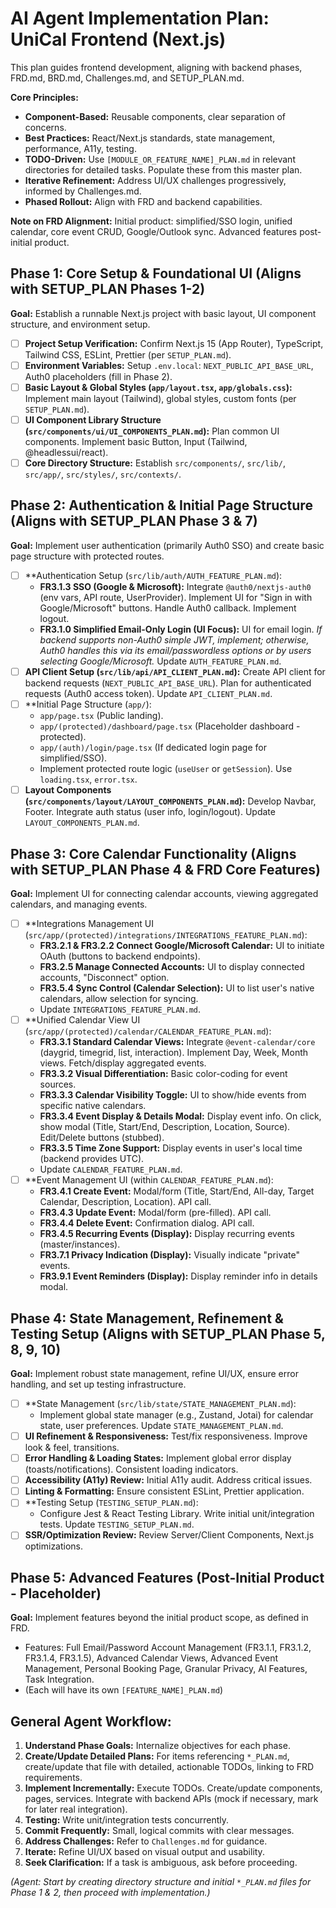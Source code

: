 <!-- filepath: /Users/canh/Projects/Personals/UniCal/apps/frontend/AGENT_PLAN.md -->
# AI Agent Implementation Plan: UniCal Frontend (Next.js)

This plan guides frontend development, aligning with backend phases, FRD.md, BRD.md, Challenges.md, and SETUP_PLAN.md.

**Core Principles:**
*   **Component-Based:** Reusable components, clear separation of concerns.
*   **Best Practices:** React/Next.js standards, state management, performance, A11y, testing.
*   **TODO-Driven:** Use `[MODULE_OR_FEATURE_NAME]_PLAN.md` in relevant directories for detailed tasks. Populate these from this master plan.
*   **Iterative Refinement:** Address UI/UX challenges progressively, informed by Challenges.md.
*   **Phased Rollout:** Align with FRD and backend capabilities.

**Note on FRD Alignment:** Initial product: simplified/SSO login, unified calendar, core event CRUD, Google/Outlook sync. Advanced features post-initial product.

## Phase 1: Core Setup & Foundational UI (Aligns with SETUP_PLAN Phases 1-2)
**Goal:** Establish a runnable Next.js project with basic layout, UI component structure, and environment setup.

*   [ ] **Project Setup Verification:** Confirm Next.js 15 (App Router), TypeScript, Tailwind CSS, ESLint, Prettier (per `SETUP_PLAN.md`).
*   [ ] **Environment Variables:** Setup `.env.local`: `NEXT_PUBLIC_API_BASE_URL`, Auth0 placeholders (fill in Phase 2).
*   [ ] **Basic Layout & Global Styles (`app/layout.tsx`, `app/globals.css`):** Implement main layout (Tailwind), global styles, custom fonts (per `SETUP_PLAN.md`).
*   [ ] **UI Component Library Structure (`src/components/ui/UI_COMPONENTS_PLAN.md`):** Plan common UI components. Implement basic Button, Input (Tailwind, @headlessui/react).
*   [ ] **Core Directory Structure:** Establish `src/components/`, `src/lib/`, `src/app/`, `src/styles/`, `src/contexts/`.

## Phase 2: Authentication & Initial Page Structure (Aligns with SETUP_PLAN Phase 3 & 7)
**Goal:** Implement user authentication (primarily Auth0 SSO) and create basic page structure with protected routes.

*   [ ] **Authentication Setup (`src/lib/auth/AUTH_FEATURE_PLAN.md`):
    *   **FR3.1.3 SSO (Google & Microsoft):** Integrate `@auth0/nextjs-auth0` (env vars, API route, UserProvider). Implement UI for "Sign in with Google/Microsoft" buttons. Handle Auth0 callback. Implement logout.
    *   **FR3.1.0 Simplified Email-Only Login (UI Focus):** UI for email login. *If backend supports non-Auth0 simple JWT, implement; otherwise, Auth0 handles this via its email/passwordless options or by users selecting Google/Microsoft.* Update `AUTH_FEATURE_PLAN.md`.
*   [ ] **API Client Setup (`src/lib/api/API_CLIENT_PLAN.md`):** Create API client for backend requests (`NEXT_PUBLIC_API_BASE_URL`). Plan for authenticated requests (Auth0 access token). Update `API_CLIENT_PLAN.md`.
*   [ ] **Initial Page Structure (`app/`):
    *   `app/page.tsx` (Public landing).
    *   `app/(protected)/dashboard/page.tsx` (Placeholder dashboard - protected).
    *   `app/(auth)/login/page.tsx` (If dedicated login page for simplified/SSO).
    *   Implement protected route logic (`useUser` or `getSession`). Use `loading.tsx`, `error.tsx`.
*   [ ] **Layout Components (`src/components/layout/LAYOUT_COMPONENTS_PLAN.md`):** Develop Navbar, Footer. Integrate auth status (user info, login/logout). Update `LAYOUT_COMPONENTS_PLAN.md`.

## Phase 3: Core Calendar Functionality (Aligns with SETUP_PLAN Phase 4 & FRD Core Features)
**Goal:** Implement UI for connecting calendar accounts, viewing aggregated calendars, and managing events.

*   [ ] **Integrations Management UI (`src/app/(protected)/integrations/INTEGRATIONS_FEATURE_PLAN.md`):
    *   **FR3.2.1 & FR3.2.2 Connect Google/Microsoft Calendar:** UI to initiate OAuth (buttons to backend endpoints).
    *   **FR3.2.5 Manage Connected Accounts:** UI to display connected accounts, "Disconnect" option.
    *   **FR3.5.4 Sync Control (Calendar Selection):** UI to list user's native calendars, allow selection for syncing.
    *   Update `INTEGRATIONS_FEATURE_PLAN.md`.
*   [ ] **Unified Calendar View UI (`src/app/(protected)/calendar/CALENDAR_FEATURE_PLAN.md`):
    *   **FR3.3.1 Standard Calendar Views:** Integrate `@event-calendar/core` (daygrid, timegrid, list, interaction). Implement Day, Week, Month views. Fetch/display aggregated events.
    *   **FR3.3.2 Visual Differentiation:** Basic color-coding for event sources.
    *   **FR3.3.3 Calendar Visibility Toggle:** UI to show/hide events from specific native calendars.
    *   **FR3.3.4 Event Display & Details Modal:** Display event info. On click, show modal (Title, Start/End, Description, Location, Source). Edit/Delete buttons (stubbed).
    *   **FR3.3.5 Time Zone Support:** Display events in user's local time (backend provides UTC).
    *   Update `CALENDAR_FEATURE_PLAN.md`.
*   [ ] **Event Management UI (within `CALENDAR_FEATURE_PLAN.md`):
    *   **FR3.4.1 Create Event:** Modal/form (Title, Start/End, All-day, Target Calendar, Description, Location). API call.
    *   **FR3.4.3 Update Event:** Modal/form (pre-filled). API call.
    *   **FR3.4.4 Delete Event:** Confirmation dialog. API call.
    *   **FR3.4.5 Recurring Events (Display):** Display recurring events (master/instances).
    *   **FR3.7.1 Privacy Indication (Display):** Visually indicate "private" events.
    *   **FR3.9.1 Event Reminders (Display):** Display reminder info in details modal.

## Phase 4: State Management, Refinement & Testing Setup (Aligns with SETUP_PLAN Phase 5, 8, 9, 10)
**Goal:** Implement robust state management, refine UI/UX, ensure error handling, and set up testing infrastructure.

*   [ ] **State Management (`src/lib/state/STATE_MANAGEMENT_PLAN.md`):
    *   Implement global state manager (e.g., Zustand, Jotai) for calendar state, user preferences. Update `STATE_MANAGEMENT_PLAN.md`.
*   [ ] **UI Refinement & Responsiveness:** Test/fix responsiveness. Improve look & feel, transitions.
*   [ ] **Error Handling & Loading States:** Implement global error display (toasts/notifications). Consistent loading indicators.
*   [ ] **Accessibility (A11y) Review:** Initial A11y audit. Address critical issues.
*   [ ] **Linting & Formatting:** Ensure consistent ESLint, Prettier application.
*   [ ] **Testing Setup (`TESTING_SETUP_PLAN.md`):
    *   Configure Jest & React Testing Library. Write initial unit/integration tests. Update `TESTING_SETUP_PLAN.md`.
*   [ ] **SSR/Optimization Review:** Review Server/Client Components, Next.js optimizations.

## Phase 5: Advanced Features (Post-Initial Product - Placeholder)
**Goal:** Implement features beyond the initial product scope, as defined in FRD.
*   Features: Full Email/Password Account Management (FR3.1.1, FR3.1.2, FR3.1.4, FR3.1.5), Advanced Calendar Views, Advanced Event Management, Personal Booking Page, Granular Privacy, AI Features, Task Integration.
*   (Each will have its own `[FEATURE_NAME]_PLAN.md`)

## General Agent Workflow:
1.  **Understand Phase Goals:** Internalize objectives for each phase.
2.  **Create/Update Detailed Plans:** For items referencing `*_PLAN.md`, create/update that file with detailed, actionable TODOs, linking to FRD requirements.
3.  **Implement Incrementally:** Execute TODOs. Create/update components, pages, services. Integrate with backend APIs (mock if necessary, mark for later real integration).
4.  **Testing:** Write unit/integration tests concurrently.
5.  **Commit Frequently:** Small, logical commits with clear messages.
6.  **Address Challenges:** Refer to `Challenges.md` for guidance.
7.  **Iterate:** Refine UI/UX based on visual output and usability.
8.  **Seek Clarification:** If a task is ambiguous, ask before proceeding.

*(Agent: Start by creating directory structure and initial `*_PLAN.md` files for Phase 1 & 2, then proceed with implementation.)*
